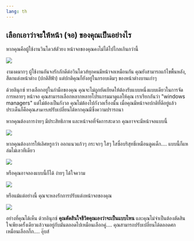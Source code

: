 ```yaml
---
lang: th
---
```





<h2>เลือกเอาว่าจะให้หน้า (จอ) ของคุณเป็นอย่างไร</h2>

หากคุณคือผู้ใช้งานวินโดวส์ตัวยง หน้าจอของคุณคงไม่ได้ไปไกลเกินกว่านี้

<img src="Images/windows_vista.jpg" />

งามงดมากๆ ผู้ใช้งานอันจงรักภักดีต่อวินโดวส์ทุกคนมีหน้าจอเหมือนกัน คุณยังสามารถแก้ไขพื้นหลัง, สีตกแต่งหน้าต่าง (ปกติสีฟ้า) แต่ปกติคุณก็ยังอยู่ในกรอบเดิมๆ ของหน้าต่างบานเก่าๆ

ด้วยลินุกซ์ ทางเลือกอยู่ในกำมือของคุณ คุณจะไม่ถูกยัดเยียดให้ต้องรับแบบหนึ่งแบบเดียวในการจัดการหลายๆ หน้าจอ คุณสามารถเลือกหลากหลายโปรแกรมมาดูแลให้คุณ เราเรียกกันว่า "windows managers" แต่ไม่ต้องเป็นกังวล คุณไม่ต้องไปกังวลเรื่องนั้น เมื่อคุณมีหน้าจอปกติที่ดีอยู่แล้ว ประเด็นก็คือคุณ<i>สามารถ</i>ปรับเปลี่ยนได้หากคุณมีซึ่งความปรารถนา

หากคุณต้องการง่ายๆ มีประสิทธิภาพ และหน้าจอที่จัดการสะดวก คุณอาจจะมีหน้าจอแบบนี้

<img src="Images/ubuntu.jpg"/>

หากคุณต้องการให้เลิศหรูกว่า ออกแนวแก้วๆ กระจกๆ ใสๆ ใสซื่อบริสุทธิ์เหมือนตูดเด็ก.... แบบนี้ก็แหล่มไม่เลวทีเดียว

<img src="Images/kde.png" />

หรือคุณอาจลองแบบนี้ก็ได้ ง่ายๆ ได้ใจความ

<img src="Images/xfce.jpg" />

หรือแม้แต่อย่างนี้ คุณจะหลงรักการปรับแต่งหน้าจอของคุณ

<img src="Images/wm.jpg" />

อย่างที่คุณได้เห็น ด้วยลินุกซ์ <b>คุณตัดสินใจชีวิตคุณเองว่าจะเป็นแบบไหน</b> และคุณไม่จำเป็นต้องตัดสินใจเพียงครั้งเดียวแล้วจมอยู่กับมันตลอดไปเหมือนเลือกคู่.... คุณสามารถปรับเปลี่ยนได้ตลอดศก เหมือนเลือกกิ๊ก.... อุ๊บส์




